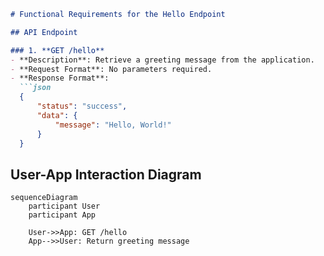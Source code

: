 ```markdown
# Functional Requirements for the Hello Endpoint

## API Endpoint

### 1. **GET /hello**
- **Description**: Retrieve a greeting message from the application.
- **Request Format**: No parameters required.
- **Response Format**:
  ```json
  {
      "status": "success",
      "data": {
          "message": "Hello, World!"
      }
  }
  ```

## User-App Interaction Diagram

```mermaid
sequenceDiagram
    participant User
    participant App

    User->>App: GET /hello
    App-->>User: Return greeting message
```
```